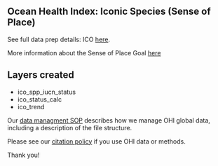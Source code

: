 ## Ocean Health Index: Iconic Species (Sense of Place)

See full data prep details: ICO [here](http://ohi-science.org/ohiprep_v2020/globalprep/ico/v2020/ico_data_prep.html).

More information about the Sense of Place Goal [here](https://ohi-science.org/goals/#sense-of-place)

## Layers created
* ico_spp_iucn_status
* ico_status_calc
* ico_trend

Our [data managment SOP](https://rawgit.com/OHI-Science/ohiprep/master/src/dataOrganization_SOP.html) describes how we manage OHI global data, including a description of the file structure.

Please see our [citation policy](http://ohi-science.org/citation-policy/) if you use OHI data or methods.

Thank you!

